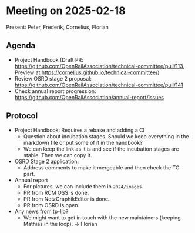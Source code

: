 # Meeting on 2025-02-18

Present: Peter, Frederik, Cornelius, Florian

## Agenda

* Project Handbook (Draft PR: https://github.com/OpenRailAssociation/technical-committee/pull/113, Preview at https://cornelius.github.io/technical-committee/)
* Review OSRD stage 2 proposal: https://github.com/OpenRailAssociation/technical-committee/pull/141
* Check annual report progression: https://github.com/OpenRailAssociation/annual-report/issues

## Protocol

* Project Handbook: Requires a rebase and adding a CI
  * Question about incubation stages. Should we keep everything in the markdown file or put some of it in the handbook?
  * We can keep the link as it is and see if the incubation stages are stable. Then we can copy it.
* OSRD Stage 2 application:
  * Address comments to make it mergeable and then check the TC part.
* Annual report
  * For pictures, we can include them in `2024/images`.
  * PR from RCM OSS is done.
  * PR from NetzGraphikEditor is done.
  * PR from OSRD is open.
* Any news from tp-lib?
  * We might want to get in touch with the new maintainers (keeping Mathias in the loop). -> Florian

